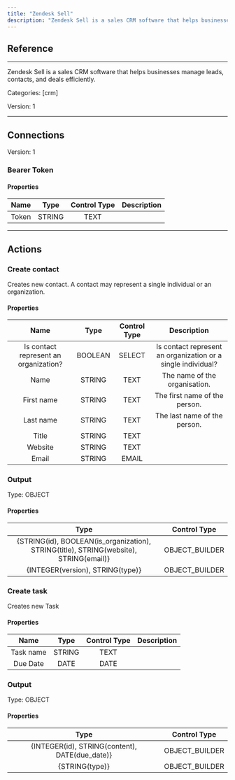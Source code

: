 ```yaml
---
title: "Zendesk Sell"
description: "Zendesk Sell is a sales CRM software that helps businesses manage leads, contacts, and deals efficiently."
---
```

## Reference
<hr />

Zendesk Sell is a sales CRM software that helps businesses manage leads, contacts, and deals efficiently.


Categories: [crm]


Version: 1

<hr />



## Connections

Version: 1


### Bearer Token

#### Properties

|      Name      |     Type     |     Control Type     |     Description     |
|:--------------:|:------------:|:--------------------:|:-------------------:|
| Token | STRING | TEXT  |  |





<hr />





## Actions


### Create contact
Creates new contact. A contact may represent a single individual or an organization.

#### Properties

|      Name      |     Type     |     Control Type     |     Description     |
|:--------------:|:------------:|:--------------------:|:-------------------:|
| Is contact represent an organization? | BOOLEAN | SELECT  |  Is contact represent an organization or a single individual?  |
| Name | STRING | TEXT  |  The name of the organisation.  |
| First name | STRING | TEXT  |  The first name of the person.  |
| Last name | STRING | TEXT  |  The last name of the person.  |
| Title | STRING | TEXT  |  |
| Website | STRING | TEXT  |  |
| Email | STRING | EMAIL  |  |


### Output



Type: OBJECT


#### Properties

|     Type     |     Control Type     |
|:------------:|:--------------------:|
| {STRING\(id), BOOLEAN\(is_organization), STRING\(title), STRING\(website), STRING\(email)} | OBJECT_BUILDER  |
| {INTEGER\(version), STRING\(type)} | OBJECT_BUILDER  |






### Create task
Creates new Task

#### Properties

|      Name      |     Type     |     Control Type     |     Description     |
|:--------------:|:------------:|:--------------------:|:-------------------:|
| Task name | STRING | TEXT  |  |
| Due Date | DATE | DATE  |  |


### Output



Type: OBJECT


#### Properties

|     Type     |     Control Type     |
|:------------:|:--------------------:|
| {INTEGER\(id), STRING\(content), DATE\(due_date)} | OBJECT_BUILDER  |
| {STRING\(type)} | OBJECT_BUILDER  |






